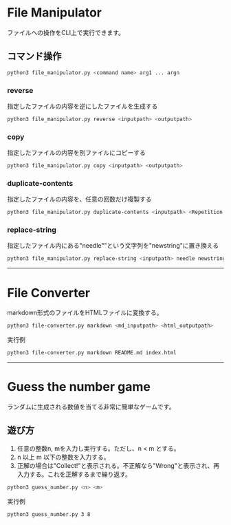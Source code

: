 # File Manipulator

ファイルへの操作をCLI上で実行できます。

## コマンド操作

```bash
python3 file_manipulator.py <command name> arg1 ... argn
```

### reverse

指定したファイルの内容を逆にしたファイルを生成する

```bash
python3 file_manipulator.py reverse <inputpath> <outputpath>
```

### copy

指定したファイルの内容を別ファイルにコピーする

```bash
python3 file_manipulator.py copy <inputpath> <outputpath>
```

### duplicate-contents

指定したファイルの内容を、任意の回数だけ複製する

```bash
python3 file_manipulator.py duplicate-contents <inputpath> <Repetition Count>
```

### replace-string

指定したファイル内にある"needle""という文字列を"newstring"に置き換える

```bash
python3 file_manipulator.py replace-string <inputpath> needle newstring
```

---

# File Converter

markdown形式のファイルをHTMLファイルに変換する。

```bash
python3 file-converter.py markdown <md_inputpath> <html_outputpath>
```
実行例
```bash
python3 file-converter.py markdown README.md index.html
```

---

# Guess the number game

ランダムに生成される数値を当てる非常に簡単なゲームです。

## 遊び方
1. 任意の整数n, mを入力し実行する。ただし、n < m とする。
2. n 以上 m 以下の整数を入力する。
3. 正解の場合は"Collect!"と表示される。不正解なら"Wrong"と表示され、再入力する。これを正解するまで繰り返す。

```bash
python3 guess_number.py <n> <m>
```
実行例
```bash
python3 guess_number.py 3 8
```